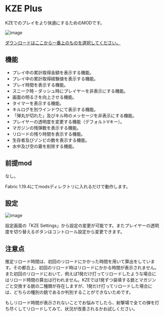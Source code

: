 # KZE Plus

KZEでのプレイをより快適にするためのMODです。

![image](https://github.com/Toshimichi0915/kze-plus/assets/26406334/0e277ff6-d855-4247-afc0-96b3b372d75e)

[ダウンロードはここから一番上のものを選択してください。](https://github.com/Toshimichi0915/kze-plus/releases)

## 機能

- プレイ中の累計取得金額を表示する機能。
- プレイ中の累計取得経験値を表示する機能。
- プレイ時間を表示する機能。
- スニーク時・ダッシュ時にプレイヤーを非表示にする機能。
- 画面の明るさを向上させる機能。
- タイマーを表示する機能。
- キルログを別ウインドウにて表示する機能。
- 「弾丸が切れた」及びキル時のメッセージを非表示にする機能。
- プレイヤーの透明度を変更する機能（デフォルトVキー）。
- マガジンの残弾数を表示する機能。
- リロードの残り時間を表示する機能。
- 生存者及びゾンビの数を表示する機能。
- 水中及び空の霧を削除する機能。

## 前提mod

なし。

Fabric 1.19.4にてmodsディレクトリに入れるだけで動作します。

## 設定

![image](https://github.com/Toshimichi0915/kze-plus/assets/26406334/16ba1bf5-dc83-4abc-8827-6aee7e933695)

設定画面の「KZE Settings」から設定の変更が可能です。またプレイヤーの透明度を切り替えるボタンはコントロール設定から変更できます。

## 注意点

推定リロード時間は、初回のリロードにかかった時間を用いて算出をしています。その都合上、初回のリロード時はリロードにかかる時間が表示されません。また初回のリロードにおいて、例えば1発だけ打ってリロードしたような場合にはリロード時間の算出は行われません。KZEでは1発ずつ装填する銃とマガジンごと交換する銃の二種類が存在しますが、1発だけ打ってリロードした場合には、どちらの種別の銃であるか判別することができないためです。

もしリロード時間が表示されないことでお悩みでしたら、射撃場で全ての弾を打ち尽くしてリロードしてみて、状況が改善されるかお試しください。
